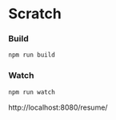 # Scratch

### Build

```bash
npm run build
```

### Watch 
```bash
npm run watch 
```

http://localhost:8080/resume/
